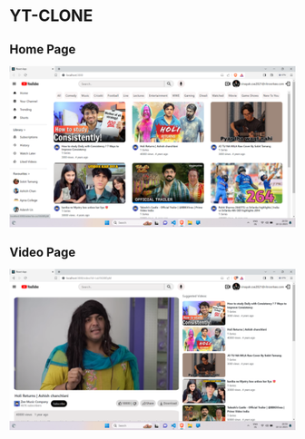 # YT-CLONE
## Home Page
![Home Page](yt-clone-homepage.png?raw=true "Home page")

## Video Page
![Video Page](yt-clone-videopage.png?raw=true "Video page")
